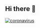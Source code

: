 ## Hi there 👋
<a href="https://imgbb.com/"><img src="https://i.ibb.co/3YRBLktx/coronavirus.png" alt="coronavirus" border="0"></a>
